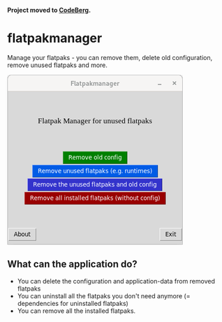 **Project moved to [CodeBerg](https://codeberg.org/Palace4Software/flatpakmanager).**

# flatpakmanager
Manage your flatpaks - you can remove them, delete old configuration, remove unused flatpaks and more.

![Screenshot](screenshot.png)


## What can the application do?

- You can delete the configuration and application-data from removed flatpaks
- You can uninstall all the flatpaks you don't need anymore (= dependencies for uninstalled flatpaks)
- You can remove all the installed flatpaks.
